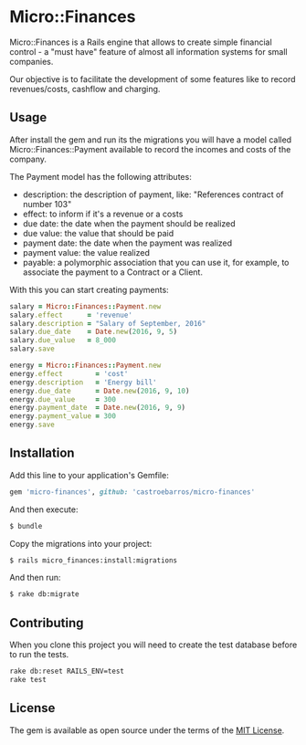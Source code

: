 # Micro::Finances

Micro::Finances is a Rails engine that allows to create simple financial
control - a "must have" feature of almost all information systems for small
companies.

Our objective is to facilitate the development of some features like to record
revenues/costs, cashflow and charging.

## Usage

After install the gem and run its the migrations you will have a model called
Micro::Finances::Payment available to record the incomes and costs of the
company.

The Payment model has the following attributes:
* description: the description of payment, like: "References contract of number
  103"
* effect: to inform if it's a revenue or a costs
* due date: the date when the payment should be realized
* due value: the value that should be paid 
* payment date: the date when the payment was realized
* payment value: the value realized
* payable: a polymorphic association that you can use it, for example, to
  associate the payment to a Contract or a Client.

With this you can start creating payments:

```ruby
salary = Micro::Finances::Payment.new
salary.effect      = 'revenue'
salary.description = "Salary of September, 2016"
salary.due_date    = Date.new(2016, 9, 5)
salary.due_value   = 8_000
salary.save

energy = Micro::Finances::Payment.new
energy.effect        = 'cost'
energy.description   = 'Energy bill'
energy.due_date      = Date.new(2016, 9, 10)
energy.due_value     = 300
energy.payment_date  = Date.new(2016, 9, 9)
energy.payment_value = 300
energy.save
```

## Installation

Add this line to your application's Gemfile:

```ruby
gem 'micro-finances', github: 'castroebarros/micro-finances'
```

And then execute:
```bash
$ bundle
```

Copy the migrations into your project:
```bash
$ rails micro_finances:install:migrations
```

And then run:
```bash
$ rake db:migrate
```

## Contributing

When you clone this project you will need to create the test database before
to run the tests.

```bash
rake db:reset RAILS_ENV=test
rake test
```

## License
The gem is available as open source under the terms of the [MIT
License](http://opensource.org/licenses/MIT).
